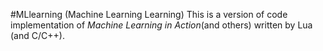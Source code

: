 #MLlearning (Machine Learning Learning)
This is a version of code implementation of *Machine Learning in Action*(and others) written by Lua (and C/C++).
